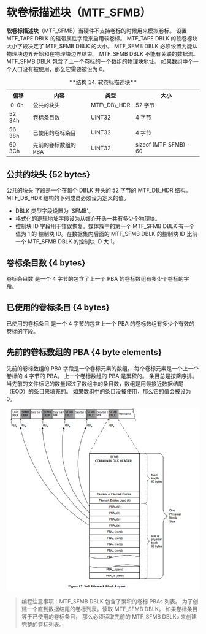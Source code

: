 # 软卷标描述块（MTF_SFMB）

**软卷标描述块**（MTF_SFMB）当硬件不支持卷标的时候用来模拟卷标。
设置 MTF\_TAPE DBLK 的磁带属性字段来启用软卷标。
MTF\_TAPE DBLK 的软卷标块大小字段决定了 MTF\_SFMB DBLK 的大小。
MTF\_SFMB DBLK 必须设置为能从物理块边界开始和在物理块边界结束。
MTF\_SFMB DBLK 不能有关联的数据流。
MTF\_SFMB DBLK 包含了上一个卷标的一个数组的物理块地址。
如果数组中个一个入口没有被使用，那么它需要被设为 0。

<table>
  <tr>
    <th>偏移</th><th>内容</th><th>类型</th><th>大小</th>
  </tr>
  <tr>
    <td>&nbsp;0 &nbsp;0h</td><td>公共的块头</td><td>MTF\_DB\_HDR<td>52 字节</td>
  </tr>
  <tr>
    <td>52 34h</td><td>卷标条目数</td><td>UINT32</td><td>4 字节</td>
  </tr>
  <tr>
    <td>56 38h</td><td>已使用的卷标条目</td><td>UINT32</td><td>4 字节</td>
  </tr>
  <tr>
    <td>60 3Ch</td><td>先前的卷标数组的 PBA</td><td>UINT32</td><td>sizeof (MTF_SFMB) - 60</td>
  </tr>
  <caption>**结构 14. 软卷标描述块**</caption>
</table>

## 公共的块头 {52 bytes}

公共的块头 字段是一个在每个 DBLK 开头的 52 字节的 MTF\_DB\_HDR 结构。
MTF\_DB\_HDR 结构的下列成员必须设为定义的值。

* DBLK 类型字段设置为 'SFMB'。
* 格式化的逻辑地址字段设为从媒介开头一共有多少个物理块。
* 控制块 ID 字段用于错误恢复。媒体簇中的第一个 MTF\_SFMB DBLK 有一个值为 1 的 控制块 ID。在数据集内后面的 MTF\_SFMB DBLK 的控制块 ID 比前一个 MTF\_SFMB DBLK 的控制块 ID 大 1。

## 卷标条目数 {4 bytes}

卷标条目数 是一个 4 字节的包含了上一个 PBA 的卷标数组有多少个卷标的字段。

## 已使用的卷标条目 {4 bytes}

已使用的卷标条目 是一个 4 字节的包含上一个 PBA 的卷标数组有多少个有效的卷标的字段。

## 先前的卷标数组的 PBA {4 byte elements}

先前的卷标数组的 PBA 字段是一个卷标元素的数组。
每个卷标元素是一个上一个卷标的 4 字节的 PBA。
上一个卷标数组的 PBA 是累积的。
条目总是按降序排。
当先前的文件标记的数量超过了数组中的条目数，数组是用最接近数据结尾（EOD）的条目来填充的。
如果数组中的条目没被使用，那么它的值会被设为 0。

![](images/sfmb_layout.png)

> 编程注意事项：MTF\_SFMB DBLK 包含了累积的卷标 PBAs 列表。
为了创建一个直到数据结尾的卷标列表。读取 MTF\_SFMB DBLK。
如果卷标条目等于已使用的卷标条目，
那么必须读取先前的 MTF\_SFMB DBLKs 来创建完整的卷标列表。
